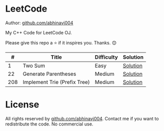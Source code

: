 # LeetCode

Author: [github.com/abhinavj004](https://github.com/abhinavj004)

My C++ Code for LeetCode OJ.

Please give this repo a :star: if it inspires you. Thanks. :blush:

\# | Title | Difficulty | Solution
---|---|---|---
1 | Two Sum | Easy | [Solution](leetcode/1.%20Two%20Sum)
22 | Generate Parentheses | Medium | [Solution](leetcode/22.%20Generate%20Parentheses)
208 | Implement Trie (Prefix Tree) | Medium | [Solution](leetcode/208.%20Implement%20Trie%20(Prefix%20Tree))
# License

All rights reserved by [github.com/abhinavj004](https://github.com/abhinavj004). Contact me if you want to redistribute the code. No commercial use.
